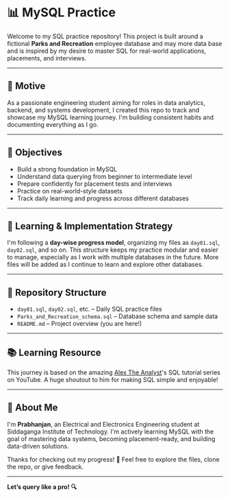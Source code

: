 # 📊 MySQL Practice

Welcome to my SQL practice repository! This project is built around a fictional **Parks and Recreation** employee database and may more data base and is inspired by my desire to master SQL for real-world applications, placements, and interviews.

---

## 🎯 Motive

As a passionate engineering student aiming for roles in data analytics, backend, and systems development, I created this repo to track and showcase my MySQL learning journey. I'm building consistent habits and documenting everything as I go.

---

## 📌 Objectives

* Build a strong foundation in MySQL
* Understand data querying from beginner to intermediate level
* Prepare confidently for placement tests and interviews
* Practice on real-world-style datasets
* Track daily learning and progress across different databases

---

## 🚀 Learning & Implementation Strategy

I'm following a **day-wise progress model**, organizing my files as `day01.sql`, `day02.sql`, and so on. This structure keeps my practice modular and easier to manage, especially as I work with multiple databases in the future.
More files will be added as I continue to learn and explore other databases.

---

## 📁 Repository Structure

* `day01.sql`, `day02.sql`, etc. – Daily SQL practice files
* `Parks_and_Recreation_schema.sql` – Database schema and sample data
* `README.md` – Project overview (you are here!)

---

## 📚 Learning Resource

This journey is based on the amazing [Alex The Analyst](https://www.youtube.com/c/AlexTheAnalyst)'s SQL tutorial series on YouTube. A huge shoutout to him for making SQL simple and enjoyable!

---

## 👤 About Me

I'm **Prabhanjan**, an Electrical and Electronics Engineering student at Siddaganga Institute of Technology. I'm actively learning MySQL with the goal of mastering data systems, becoming placement-ready, and building data-driven solutions.

Thanks for checking out my progress! 🌱 Feel free to explore the files, clone the repo, or give feedback.

---

**Let’s query like a pro! 🔍**
